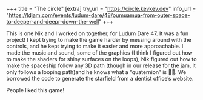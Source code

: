 +++
title = "The circle"
[extra]
try_url = "https://circle.kevkev.dev"
info_url = "https://ldjam.com/events/ludum-dare/48/oumuamua-from-outer-space-to-deeper-and-deepr-down-the-well"
+++

This is one Nik and I worked on together, for Ludum Dare 47. It was a fun
project! I kept trying to make the game harder by messing around with the
controls, and he kept trying to make it easier and more approachable. I made the music and sound, some of the graphics (I think I figured out how to make the shaders for shiny surfaces on the loops), Nik figured out how to make the spaceship follow any 3D path (though in our release for the jam, it only follows a looping path)and he knows what a &ldquo;quaternion&rdquo; is 🤷‍♀️. We borrowed the code to generate the starfield from a dentist office&rsquo;s website.

People liked this game!
